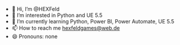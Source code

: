 - 👋 Hi, I’m @HEXFeld
- 👀 I’m interested in Python and UE 5.5
- 🌱 I’m currently learning Python, Power BI, Power Automate, UE 5.5
- 📫 How to reach me hexfeldgames@web.de
- 😄 Pronouns: none
<!---
HEXFeld/HEXFeld is a ✨ special ✨ repository because its `README.md` (this file) appears on your GitHub profile.
You can click the Preview link to take a look at your changes.
--->
